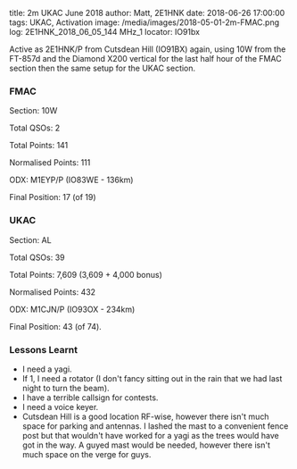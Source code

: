 title: 2m UKAC June 2018
author: Matt, 2E1HNK
date: 2018-06-26 17:00:00
tags: UKAC, Activation
image: /media/images/2018-05-01-2m-FMAC.png
log: 2E1HNK_2018_06_05_144 MHz_1
locator: IO91bx



Active as 2E1HNK/P from Cutsdean Hill (IO91BX) again, using
10W from the FT-857d and the Diamond X200 vertical for the last half
hour of the FMAC section then the same setup for the UKAC section.


### FMAC

Section: 10W

Total QSOs: 2

Total Points: 141

Normalised Points: 111

ODX: M1EYP/P (IO83WE - 136km)

Final Position: 17 (of 19)

### UKAC

Section: AL

Total QSOs: 39

Total Points: 7,609 (3,609 + 4,000 bonus)

Normalised Points: 432

ODX: M1CJN/P (IO93OX - 234km)

Final Position: 43 (of 74).

### Lessons Learnt

* I need a yagi.
* If 1, I need a rotator (I don't fancy sitting out in the rain that we had last night to turn the beam).
* I have a terrible callsign for contests.
* I need a voice keyer.
* Cutsdean Hill is a good location RF-wise, however there isn't much space for parking and antennas. I lashed the mast to a convenient fence post but that wouldn't have worked for a yagi as the trees would have got in the way. A guyed mast would be needed, however there isn't much space on the verge for guys.


[TechNote1]: /blog/TechNote/1.html
